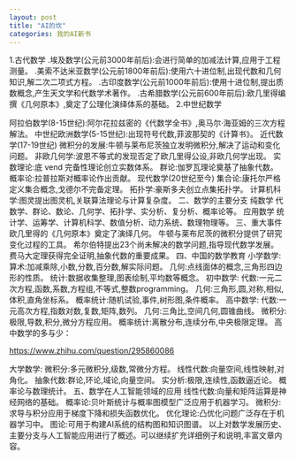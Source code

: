```yaml
---
layout: post
title: "AI的坎"
categories: 我的AI新书
---
```


1.古代数学
.埃及数学(公元前3000年前后):会进行简单的加减法计算,应用于工程测量。
.美索不达米亚数学(公元前1800年前后):使用六十进位制,出现代数和几何知识,解二次二项式方程。
.古印度数学(公元前1000年前后):使用十进位制,提出质数概念,产生天文学和代数学术著作。
.古希腊数学(公元前600年前后):欧几里得编撰《几何原本》,奠定了公理化演绎体系的基础。
2.中世纪数学

阿拉伯数学(8-15世纪):阿尔花拉兹密的《代数学全书》,奥马尔·海亚姆的三次方程解法。
中世纪欧洲数学(5-15世纪):出现符号代数,菲波那契的《计算书》。
近代数学(17-19世纪)
微积分的发展:牛顿与莱布尼茨独立发明微积分,解决了运动和变化问题。
非欧几何学:波恩不等式的发现否定了欧几里得公设,非欧几何学出现。
实数理论:底 vend 完备性理论创立实数体系。
群论:伽罗瓦理论奠基了抽象代数。
概率论:拉普拉斯对概率论作出贡献。
现代数学(20世纪至今)
集合论:康托尔严格定义集合概念,戈德尔不完备定理。
拓扑学:豪斯多夫创立点集拓扑学。
计算机科学:图灵提出图灵机,关联算法理论与计算复杂度。
二、数学的主要分支
纯数学
代数学、群论、数论、几何学、拓扑学、实分析、复分析、概率论等。
应用数学
统计学、运筹学、计算机科学、数值分析、动力系统、数理物理等。
三、重大事件
欧几里得的《几何原本》奠定了演绎几何。
牛顿与莱布尼茨的微积分提供了研究变化过程的工具。
希尔伯特提出23个尚未解决的数学问题,指导现代数学发展。
费马大定理获得完全证明,抽象代数的重要成果。
四、中国的数学教育
小学数学:
算术:加减乘除,小数,分数,百分数,解实际问题。
几何:点线面体的概念,三角形四边形的性质。
统计:数据收集整理,图表绘制,平均数等概念。
初中数学:
代数:一元二次方程,函数,系数,方程组,不等式,整数programming。
几何:三角形,圆,对称,相似,体积,直角坐标系。
概率统计:随机试验,事件,树形图,条件概率。
高中数学:
代数:一元高次方程,指数对数,复数,矩阵,数列。
几何:三角比,空间几何,圆锥曲线。
微积分:极限,导数,积分,微分方程应用。
概率统计:离散分布,连续分布,中央极限定理。
高中数学的多与少：

https://www.zhihu.com/question/295860086

大学数学:
微积分:多元微积分,级数,常微分方程。
线性代数:向量空间,线性映射,对角化。
抽象代数:群论,环论,域论,向量空间。
实分析:极限,连续性,函数逼近论。
概率论与数理统计。
五、数学在人工智能领域的应用
线性代数:向量和矩阵运算是神经网络的基础。
概率论:贝叶斯统计与概率图模型广泛应用于机器学习。
微积分:求导与积分应用于梯度下降和损失函数优化。
优化理论:凸优化问题广泛存在于机器学习中。
图论:可用于构建AI系统的结构图和知识图谱。
以上对数学发展历史、主要分支与人工智能应用进行了概述。可以继续扩充详细例子和说明,丰富文章内容。
